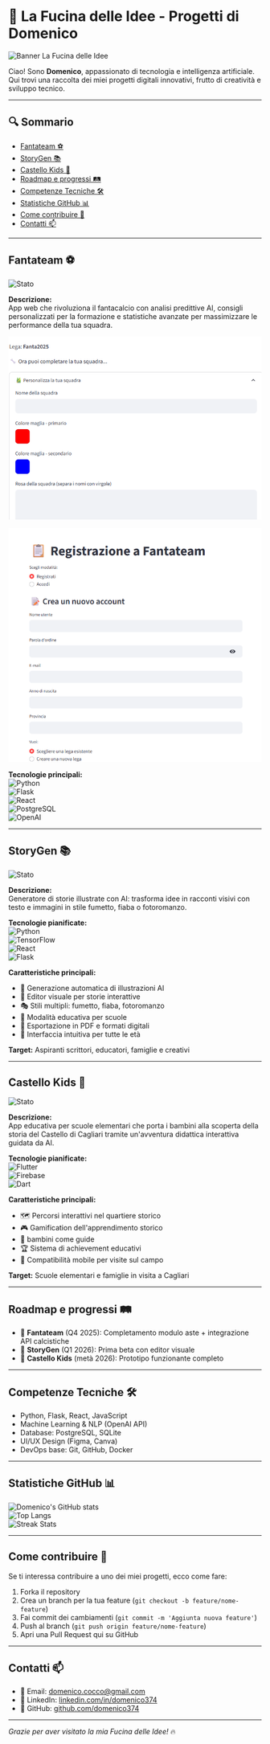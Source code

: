 # 🚀 La Fucina delle Idee - Progetti di Domenico

![Banner La Fucina delle Idee](./banner_fucina.gif)  

Ciao! Sono **Domenico**, appassionato di tecnologia e intelligenza artificiale.  
Qui trovi una raccolta dei miei progetti digitali innovativi, frutto di creatività e sviluppo tecnico.

---

## 🔍 Sommario
- [Fantateam ⚽](#fantateam-)
- [StoryGen 📚](#storygen-)
- [Castello Kids 🏰](#castello-kids-)
- [Roadmap e progressi 🛤️](#roadmap-e-progressi-)
- [Competenze Tecniche 🛠️](#competenze-tecniche-)
- [Statistiche GitHub 📊](#statistiche-github-)
- [Come contribuire 🤝](#come-contribuire-)
- [Contatti 📫](#contatti-)

---

## Fantateam ⚽

![Stato](https://img.shields.io/badge/Stato-In%20Sviluppo-yellow)  

**Descrizione:**  
App web che rivoluziona il fantacalcio con analisi predittive AI, consigli personalizzati per la formazione e statistiche avanzate per massimizzare le performance della tua squadra.

![Screenshot Creazione Rosa Fantateam](https://raw.githubusercontent.com/Domenico374/domenico374.github.io/main/img/screenshot_creazione_rosa_fantateam.png)

![Screenshot Registrazione Fantateam](https://raw.githubusercontent.com/Domenico374/domenico374.github.io/main/img/screenshot_registrazione_fantateam.png)

**Tecnologie principali:**  
![Python](https://img.shields.io/badge/Python-3776AB?style=flat&logo=python&logoColor=white)  
![Flask](https://img.shields.io/badge/Flask-000000?style=flat&logo=flask&logoColor=white)  
![React](https://img.shields.io/badge/React-20232A?style=flat&logo=react&logoColor=61DAFB)  
![PostgreSQL](https://img.shields.io/badge/PostgreSQL-4169E1?style=flat&logo=postgresql&logoColor=white)  
![OpenAI](https://img.shields.io/badge/OpenAI-412991?style=flat&logo=openai&logoColor=white)

---

## StoryGen 📚

![Stato](https://img.shields.io/badge/Stato-Concept-blue)  

**Descrizione:**  
Generatore di storie illustrate con AI: trasforma idee in racconti visivi con testo e immagini in stile fumetto, fiaba o fotoromanzo.

**Tecnologie pianificate:**  
![Python](https://img.shields.io/badge/Python-3776AB?style=flat&logo=python&logoColor=white)  
![TensorFlow](https://img.shields.io/badge/TensorFlow-FF6F00?style=flat&logo=tensorflow&logoColor=white)  
![React](https://img.shields.io/badge/React-20232A?style=flat&logo=react&logoColor=61DAFB)  
![Flask](https://img.shields.io/badge/Flask-000000?style=flat&logo=flask&logoColor=white)

**Caratteristiche principali:**
- 🎨 Generazione automatica di illustrazioni AI
- 📖 Editor visuale per storie interattive
- 🎭 Stili multipli: fumetto, fiaba, fotoromanzo
- 🏫 Modalità educativa per scuole
- 💾 Esportazione in PDF e formati digitali
- 🎯 Interfaccia intuitiva per tutte le età

**Target:** Aspiranti scrittori, educatori, famiglie e creativi

---

## Castello Kids 🏰

![Stato](https://img.shields.io/badge/Stato-Concept-orange)  

**Descrizione:**  
App educativa per scuole elementari che porta i bambini alla scoperta della storia del Castello di Cagliari tramite un'avventura didattica interattiva guidata da AI.

**Tecnologie pianificate:**  
![Flutter](https://img.shields.io/badge/Flutter-02569B?style=flat&logo=flutter&logoColor=white)  
![Firebase](https://img.shields.io/badge/Firebase-FFCA28?style=flat&logo=firebase&logoColor=black)  
![Dart](https://img.shields.io/badge/Dart-0175C2?style=flat&logo=dart&logoColor=white)

**Caratteristiche principali:**
- 🗺️ Percorsi interattivi nel quartiere storico
- 🎮 Gamification dell'apprendimento storico
- 👑 bambini come guide
- 🏆 Sistema di achievement educativi
- 📱 Compatibilità mobile per visite sul campo

**Target:** Scuole elementari e famiglie in visita a Cagliari

---

## Roadmap e progressi 🛤️

- 🎯 **Fantateam** (Q4 2025): Completamento modulo aste + integrazione API calcistiche  
- 🎨 **StoryGen** (Q1 2026): Prima beta con editor visuale  
- 🏰 **Castello Kids** (metà 2026): Prototipo funzionante completo  

---

## Competenze Tecniche 🛠️

- Python, Flask, React, JavaScript  
- Machine Learning & NLP (OpenAI API)  
- Database: PostgreSQL, SQLite  
- UI/UX Design (Figma, Canva)  
- DevOps base: Git, GitHub, Docker  

---

## Statistiche GitHub 📊

![Domenico's GitHub stats](https://github-readme-stats.vercel.app/api?username=domenico374&show_icons=true&theme=radical)  
![Top Langs](https://github-readme-stats.vercel.app/api/top-langs/?username=domenico374&layout=compact&theme=radical)  
![Streak Stats](https://github-readme-streak-stats.herokuapp.com/?user=domenico374&theme=radical)

---

## Come contribuire 🤝

Se ti interessa contribuire a uno dei miei progetti, ecco come fare:  

1. Forka il repository  
2. Crea un branch per la tua feature (`git checkout -b feature/nome-feature`)  
3. Fai commit dei cambiamenti (`git commit -m 'Aggiunta nuova feature'`)  
4. Push al branch (`git push origin feature/nome-feature`)  
5. Apri una Pull Request qui su GitHub  

---

## Contatti 📫

- 📧 Email: domenico.cocco@gmail.com  
- 🔗 LinkedIn: [linkedin.com/in/domenico374](https://linkedin.com/in/domenico374)  
- 🐙 GitHub: [github.com/domenico374](https://github.com/domenico374)

---

*Grazie per aver visitato la mia Fucina delle Idee!* 🔥
